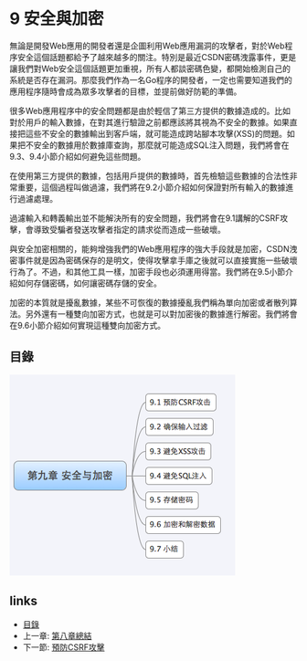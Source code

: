 # 9 安全與加密
無論是開發Web應用的開發者還是企圖利用Web應用漏洞的攻擊者，對於Web程序安全這個話題都給予了越來越多的關注。特別是最近CSDN密碼洩露事件，更是讓我們對Web安全這個話題更加重視，所有人都談密碼色變，都開始檢測自己的系統是否存在漏洞。那麼我們作為一名Go程序的開發者，一定也需要知道我們的應用程序隨時會成為眾多攻擊者的目標，並提前做好防範的準備。

很多Web應用程序中的安全問題都是由於輕信了第三方提供的數據造成的。比如對於用戶的輸入數據，在對其進行驗證之前都應該將其視為不安全的數據。如果直接把這些不安全的數據輸出到客戶端，就可能造成跨站腳本攻擊(XSS)的問題。如果把不安全的數據用於數據庫查詢，那麼就可能造成SQL注入問題，我們將會在9.3、9.4小節介紹如何避免這些問題。

在使用第三方提供的數據，包括用戶提供的數據時，首先檢驗這些數據的合法性非常重要，這個過程叫做過濾，我們將在9.2小節介紹如何保證對所有輸入的數據進行過濾處理。

過濾輸入和轉義輸出並不能解決所有的安全問題，我們將會在9.1講解的CSRF攻擊，會導致受騙者發送攻擊者指定的請求從而造成一些破壞。

與安全加密相關的，能夠增強我們的Web應用程序的強大手段就是加密，CSDN洩密事件就是因為密碼保存的是明文，使得攻擊拿手庫之後就可以直接實施一些破壞行為了。不過，和其他工具一樣，加密手段也必須運用得當。我們將在9.5小節介紹如何存儲密碼，如何讓密碼存儲的安全。

加密的本質就是擾亂數據，某些不可恢復的數據擾亂我們稱為單向加密或者散列算法。另外還有一種雙向加密方式，也就是可以對加密後的數據進行解密。我們將會在9.6小節介紹如何實現這種雙向加密方式。

## 目錄
  ![](images/navi9.png?raw=true)

## links
   * [目錄](<preface.md>)
   * 上一章: [第八章總結](<08.5.md>)
   * 下一節: [預防CSRF攻擊](<09.1.md>)
